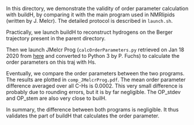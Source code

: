 In this directory, we demonstrate the validity of order parameter calculation with buildH, by comparing it with the main program used in NMRlipids (written by J. Melcr). The detailed protocol is described in `launch.sh`.

Practically, we launch buildH to reconstruct hydrogens on the Berger trajectory present in the parent directory.

Then we launch JMelcr Prog (`calcOrderParameters.py` retrieved on Jan 18 2020 from [here](https://raw.githubusercontent.com/NMRLipids/MATCH/master/scripts/calcOrderParameters.py) and converted to Python 3 by P. Fuchs) to calculate the order parameters on this traj with Hs.

Eventually, we compare the order parameters between the two programs. The results are plotted in `comp_JMelcrProg.pdf`. The mean order parameter difference averaged over all C-Hs is 0.0002. This very small difference is probably due to rounding errors, but it is by far negligible. The OP_stdev and OP_stem are also very close to builH.

In summary, the difference between both programs is negligible. It thus validates the part of buildH that calculates the order parameter.

